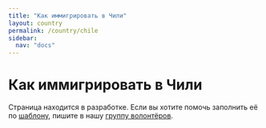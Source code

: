 ```yaml
---
title: "Как иммигрировать в Чили"
layout: country
permalink: /country/chile
sidebar:
  nav: "docs"
---
```


# Как иммигрировать в Чили

Страница находится в разработке. Если вы хотите помочь заполнить её по [шаблону](/template), пишите в нашу [группу волонтёров](https://t.me/+FHi3FnJaoWJkMDAx).
